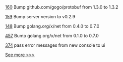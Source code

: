 
[160](https://github.com/hyperledger-labs/orion-sdk-go/pull/160) Bump github.com/gogo/protobuf from 1.3.0 to 1.3.2

[159](https://github.com/hyperledger-labs/orion-sdk-go/pull/159) Bump server version to v0.2.9

[148](https://github.com/hyperledger-labs/microfab/pull/148) Bump golang.org/x/net from 0.4.0 to 0.7.0

[457](https://github.com/hyperledger-labs/fabric-token-sdk/pull/457) Bump golang.org/x/net from 0.1.0 to 0.7.0

[374](https://github.com/hyperledger-labs/fabric-operations-console/pull/374) pass error messages from new console to ui


[See more >>>](https://start-here.hyperledger.org/pull-requests)
